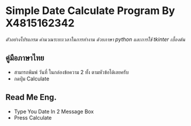 # Simple Date Calculate Program By X4815162342
*ตัวอย่างโปรแกรม คำนวณระยะเวลาในการทำงาน ด้วยภาษา python และการใช้ tkinter เบื้องต้น*

## คู่มือภาษาไทย
* สามารถพิมพ์ วันที่ ในกล่องข้อความ 2 ทั้ง ตามหัวข้อได้เลยครับ
* กดปุ่ม Calculate

## Read Me Eng.
* Type You Date In 2 Message Box
* Press Calculate
